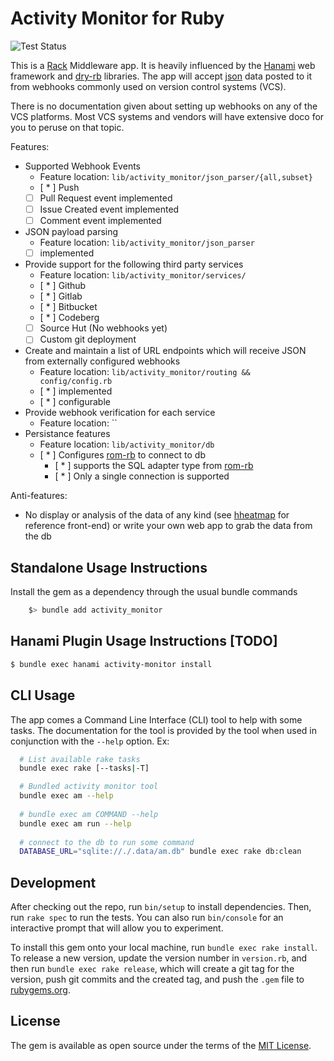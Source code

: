 # Activity Monitor for Ruby
![Test Status](https://github.com/lgflorentino/activity_monitor_rb/actions/workflows/tests.yml/badge.svg)

This is a [Rack](https://github.com/rack/rack) Middleware app. It is heavily influenced by the [Hanami](https://hanamirb.org) web framework and [dry-rb](https://dry-rb.org/) libraries. 
The app will accept [json](https://ecma-international.org/publications-and-standards/standards/ecma-404/) data posted to it from webhooks commonly used on version control systems (VCS).

There is no documentation given about setting up webhooks on any of the VCS platforms. Most VCS systems and vendors will have extensive doco for you to peruse on that topic.

Features:

* Supported Webhook Events
    * Feature location: `lib/activity_monitor/json_parser/{all,subset}`
    - [ * ] Push 
    - [ ] Pull Request event implemented
    - [ ] Issue Created event implemented
    - [ ] Comment event implemented
* JSON payload parsing
    * Feature location: `lib/activity_monitor/json_parser`
    - [ ] implemented
* Provide support for the following third party services
    * Feature location: `lib/activity_monitor/services/`
    - [ * ] Github
    - [ * ] Gitlab
    - [ * ] Bitbucket
    - [ * ] Codeberg
    - [ ] Source Hut (No webhooks yet)
    - [ ] Custom git deployment 
* Create and maintain a list of URL endpoints which will receive JSON from externally configured webhooks
    * Feature location: `lib/activity_monitor/routing && config/config.rb`
    - [ * ] implemented
    - [ * ] configurable
* Provide webhook verification for each service
    * Feature location: ``
* Persistance features
    * Feature location: `lib/activity_monitor/db`
    - [ * ] Configures [rom-rb](https://github.com/rom-rb) to connect to db
        - [ * ] supports the SQL adapter type from [rom-rb](https://rom-rb.org/learn/introduction/glossary/) 
        - [ * ] Only a single connection is supported

Anti-features:
* No display or analysis of the data of any kind (see [hheatmap](https://github.com/lgflorentino/hheatmap) for reference front-end) or write your own web app to grab the data from the db

## Standalone Usage Instructions

Install the gem as a dependency through the usual bundle commands
```sh
    $> bundle add activity_monitor
```

## Hanami Plugin Usage Instructions [TODO]
```sh
$ bundle exec hanami activity-monitor install
```

## CLI Usage

The app comes a Command Line Interface (CLI) tool to help with some tasks. The documentation for the tool is provided by the tool when used in conjunction with the `--help` option.
Ex:
```sh
  # List available rake tasks
  bundle exec rake [--tasks|-T]

  # Bundled activity monitor tool
  bundle exec am --help
  
  # bundle exec am COMMAND --help
  bundle exec am run --help
  
  # connect to the db to run some command 
  DATABASE_URL="sqlite://./.data/am.db" bundle exec rake db:clean
```

## Development

After checking out the repo, run `bin/setup` to install dependencies. Then, run `rake spec` to run the tests. You can also run `bin/console` for an interactive prompt that will allow you to experiment.

To install this gem onto your local machine, run `bundle exec rake install`. To release a new version, update the version number in `version.rb`, and then run `bundle exec rake release`, which will create a git tag for the version, push git commits and the created tag, and push the `.gem` file to [rubygems.org](https://rubygems.org).

## License

The gem is available as open source under the terms of the [MIT License](https://opensource.org/licenses/MIT).
